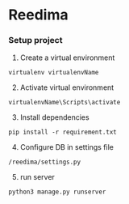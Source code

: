 # Reedima

### Setup project

1. Create a virtual environment
```batch
virtualenv virtualenvName
```

2. Activate virtual environment
```batch
virtualenvName\Scripts\activate
```

3. Install dependencies
```batch
pip install -r requirement.txt
```

4. Configure DB in settings file

``` /reedima/settings.py ```

5. run server
```batch
python3 manage.py runserver
